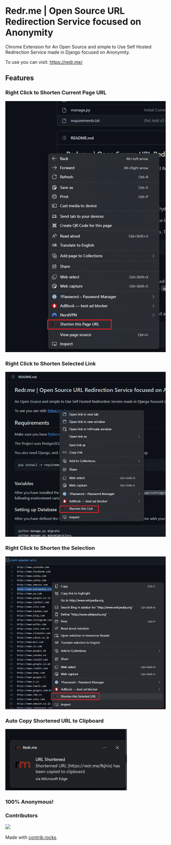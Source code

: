 # Redr.me | Open Source URL Redirection Service focused on Anonymity
Chrome Extension for An Open Source and simple to Use Self Hosted Redirection Service made in Django focused on Anonymity.

To use you can visit: https://redr.me/

## Features

### Right Click to Shorten Current Page URL
![shorten-page](docs/screenshots/shorten-page.png)

### Right Click to Shorten Selected Link
![shorten-link](docs/screenshots/shorten-link.png)

### Right Click to Shorten the Selection
![shorten-selection](docs/screenshots/shorten-selection.png)

### Auto Copy Shortened URL to Clipboard
![shorten-notification](docs/screenshots/shorten-notification.png)

### 100% Anonymous!

### Contributors
<a href="https://github.com/letstream/redr.me-Chrome-Extension/graphs/contributors">
  <img src="https://contrib.rocks/image?repo=letstream/redr.me-Chrome-Extension" />
</a>

Made with [contrib.rocks](https://contrib.rocks).
